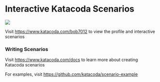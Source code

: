 # Interactive Katacoda Scenarios

[![](http://shields.katacoda.com/katacoda/bob7012/count.svg)](https://www.katacoda.com/bob7012 "Get your profile on Katacoda.com")

Visit https://www.katacoda.com/bob7012 to view the profile and interactive scenarios

### Writing Scenarios
Visit https://www.katacoda.com/docs to learn more about creating Katacoda scenarios

For examples, visit https://github.com/katacoda/scenario-example
